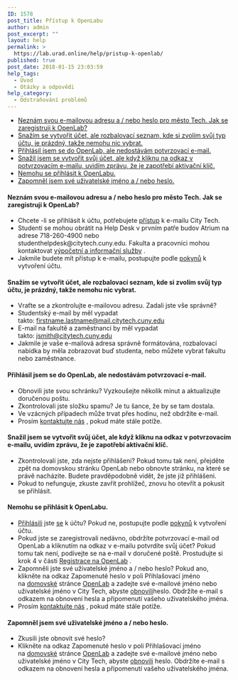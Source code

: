 ```yaml
---
ID: 1578
post_title: Přístup k OpenLabu
author: admin
post_excerpt: ""
layout: help
permalink: >
  https://lab.urad.online/help/pristup-k-openlab/
published: true
post_date: 2018-01-15 23:03:59
help_tags:
  - Úvod
  - Otázky a odpovědi
help_category:
  - Odstraňování problémů
---
```

<ul>
 	<li><a href="https://lab.urad.online/help/pristup-k-openlab/#ctemail">Neznám svou e-mailovou adresu a / nebo heslo pro město Tech. Jak se zaregistruji k OpenLab?</a></li>
 	<li><a href="https://lab.urad.online/help/pristup-k-openlab/#accounttype">Snažím se vytvořit účet, ale rozbalovací seznam, kde si zvolím svůj typ účtu, je prázdný, takže nemohu nic vybrat.</a></li>
 	<li><a href="https://lab.urad.online/help/pristup-k-openlab/#confirmation">Přihlásil jsem se do OpenLab, ale nedostávám potvrzovací e-mail.</a></li>
 	<li><a href="https://lab.urad.online/help/pristup-k-openlab/#activationkey">Snažil jsem se vytvořit svůj účet, ale když kliknu na odkaz v potvrzovacím e-mailu, uvidím zprávu, že je zapotřebí aktivační klíč.</a></li>
 	<li><a href="https://lab.urad.online/help/pristup-k-openlab/#login">Nemohu se přihlásit k OpenLabu.</a></li>
 	<li><a href="https://lab.urad.online/help/pristup-k-openlab/#forgotpassword">Zapomněl jsem své uživatelské jméno a / nebo heslo.</a><a name="ctemail"></a></li>
</ul>
<h4>Neznám svou e-mailovou adresu a / nebo heslo pro město Tech. Jak se zaregistruji k OpenLab?</h4>
<ul>
 	<li>Chcete -li se přihlásit k účtu, potřebujete <a href="https://lab.urad.online/help/accessing-your-city-tech-email-for-students/">přístup</a> k e-mailu City Tech.</li>
 	<li>Studenti se mohou obrátit na Help Desk v prvním patře budov Atrium na adrese 718-260-4900 nebo studenthelpdesk@citytech.cuny.edu. Fakulta a pracovníci mohou kontaktovat <a href="http://cis.citytech.cuny.edu/index.aspx">výpočetní a informační služby</a> .</li>
 	<li>Jakmile budete mít přístup k e-mailu, postupujte podle <a href="https://lab.urad.online/help/registrace-na-openlab/">pokynů</a> k vytvoření účtu.<a name="accounttype"></a></li>
</ul>
<h4>Snažím se vytvořit účet, ale rozbalovací seznam, kde si zvolím svůj typ účtu, je prázdný, takže nemohu nic vybrat.</h4>
<ul>
 	<li>Vraťte se a zkontrolujte e-mailovou adresu. Zadali jste vše správně?</li>
 	<li>Studentský e-mail by měl vypadat takto: <a href="mailto:firstname.lastname@mail.citytech.cuny.edu">firstname.lastname@mail.citytech.cuny.edu</a></li>
 	<li>E-mail na fakultě a zaměstnanci by měl vypadat takto: <a href="mailto:jsmith@citytech.cuny.edu">jsmith@citytech.cuny.edu</a></li>
 	<li>Jakmile je vaše e-mailová adresa správně formátována, rozbalovací nabídka by měla zobrazovat buď studenta, nebo můžete vybrat fakultu nebo zaměstnance.<a name="confirmation"></a></li>
</ul>
<h4>Přihlásil jsem se do OpenLab, ale nedostávám potvrzovací e-mail.</h4>
<ul>
 	<li>Obnovili jste svou schránku? Vyzkoušejte několik minut a aktualizujte doručenou poštu.</li>
 	<li>Zkontrolovali jste složku spamu? Je tu šance, že by se tam dostala.</li>
 	<li>Ve vzácných případech může trvat přes hodinu, než obdržíte e-mail.</li>
 	<li>Prosím <a href="https://lab.urad.online/help/contact-us">kontaktujte nás</a> , pokud máte stále potíže.<a name="activationkey"></a></li>
</ul>
<h4>Snažil jsem se vytvořit svůj účet, ale když kliknu na odkaz v potvrzovacím e-mailu, uvidím zprávu, že je zapotřebí aktivační klíč.</h4>
<ul>
 	<li>Zkontrolovali jste, zda nejste přihlášeni? Pokud tomu tak není, přejděte zpět na domovskou stránku OpenLab nebo obnovte stránku, na které se právě nacházíte. Budete pravděpodobně vidět, že jste již přihlášeni.</li>
 	<li>Pokud to nefunguje, zkuste zavřít prohlížeč, znovu ho otevřít a pokusit se přihlásit.<a name="login"></a></li>
</ul>
<h4>Nemohu se přihlásit k OpenLabu.</h4>
<ul>
 	<li><a href="https://lab.urad.online/help/registrace-na-openlab/">Přihlásili</a> jste <a href="https://lab.urad.online/help/registrace-na-openlab/">se</a> k účtu? Pokud ne, postupujte podle <a href="https://lab.urad.online/help/registrace-na-openlab/">pokynů</a> k vytvoření účtu.</li>
 	<li>Pokud jste se zaregistrovali nedávno, obdržíte potvrzovací e-mail od OpenLab a kliknutím na odkaz v e-mailu potvrdíte svůj účet? Pokud tomu tak není, podívejte se na e-mail v doručené poště. Prostudujte si krok 4 v části <a href="https://lab.urad.online/help/registrace-na-openlab/">Registrace na OpenLab</a> .</li>
 	<li>Zapomněli jste své uživatelské jméno a / nebo heslo? Pokud ano, klikněte na odkaz Zapomenuté heslo v poli Přihlašovací jméno na <a href="https://lab.urad.online/">domovské</a> stránce <a href="https://lab.urad.online/">OpenLab</a> a zadejte své e-mailové jméno nebo uživatelské jméno v City Tech, abyste <a href="https://lab.urad.online/">obnovili</a>heslo. Obdržíte e-mail s odkazem na obnovení hesla a připomenutí vašeho uživatelského jména.</li>
 	<li>Prosím <a href="https://lab.urad.online/help/contact-us">kontaktujte nás</a> , pokud máte stále potíže.<a name="forgotpassword"></a></li>
</ul>
<h4>Zapomněl jsem své uživatelské jméno a / nebo heslo.</h4>
<ul>
 	<li>Zkusili jste obnovit své heslo?</li>
 	<li>Klikněte na odkaz Zapomenuté heslo v poli Přihlašovací jméno na <a href="https://lab.urad.online/">domovské</a> stránce <a href="https://lab.urad.online/">OpenLab</a> a zadejte své e-mailové jméno nebo uživatelské jméno v City Tech, abyste <a href="https://lab.urad.online/">obnovili</a> heslo. Obdržíte e-mail s odkazem na obnovení hesla a připomenutí vašeho uživatelského jména.</li>
</ul>